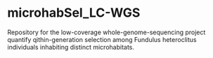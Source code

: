 # microhabSel_LC-WGS
Repository for the low-coverage whole-genome-sequencing project quantify qithin-generation selection among Fundulus heteroclitus individuals inhabiting distinct microhabitats.
